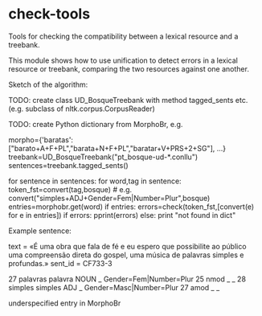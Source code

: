 # check-tools

Tools for checking the compatibility between a lexical resource and a treebank.

This module shows how to use unification to detect errors in a lexical
resource or treebank, comparing the two resources against one another.

Sketch of the algorithm:

TODO: create class UD_BosqueTreebank with method tagged_sents etc.
(e.g. subclass of nltk.corpus.CorpusReader)

TODO: create Python dictionary from MorphoBr, e.g.

morpho={'baratas':["barato+A+F+PL","barata+N+F+PL","baratar+V+PRS+2+SG"], ...}
treebank=UD_BosqueTreebank("pt_bosque-ud-*.conllu")
sentences=treebank.tagged_sents()

for sentence in sentences:
    for word,tag in sentence:
        token_fst=convert(tag,bosque) # e.g. convert("simples+ADJ+Gender=Fem|Number=Plur",bosque)
        entries=morphobr.get(word)
        if entries:
            errors=check(token_fst,[convert(e) for e in entries])
            if errors:
                pprint(errors)
        else:
            print "not found in dict"

Example sentence:

text = «É uma obra que fala de fé e eu espero que possibilite ao público uma compreensão direta do gospel, uma música de palavras simples e profundas.»
sent_id = CF733-3

27	palavras	palavra	NOUN	_	Gender=Fem|Number=Plur	25	nmod	_	_
28	simples	simples	ADJ	_	Gender=Masc|Number=Plur	27	amod	_	_

underspecified entry in MorphoBr



